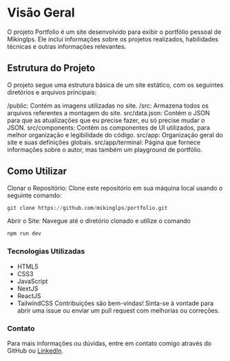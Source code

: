 # Visão Geral
<p>O projeto Portfolio é um site desenvolvido para exibir o portfólio pessoal de Mikinglps. Ele inclui informações sobre os projetos realizados, habilidades técnicas e outras informações relevantes.</p>

## Estrutura do Projeto
O projeto segue uma estrutura básica de um site estático, com os seguintes diretórios e arquivos principais:

/public: Contém as imagens utilizadas no site.
/src: Armazena todos os arquivos referentes a montagem do site.
src/data.json: Contém o JSON para que as atualizações que eu precise fazer, eu só precise mudar o JSON.
src/components: Contém os componentes de UI utilizados, para melhor organização e legibilidade do código.
src/app: Organização geral do site e suas definições globais.
src/app/terminal: Página que fornece informações sobre o autor, mas também um playground de portfólio.

## Como Utilizar
Clonar o Repositório: Clone este repositório em sua máquina local usando o seguinte comando:

```python
git clone https://github.com/mikinglps/portfolio.git
```
Abrir o Site: Navegue até o diretório clonado e utilize o comando
```python
npm run dev
```

### Tecnologias Utilizadas
* HTML5
* CSS3
* JavaScript
* NextJS
* ReactJS
* TailwindCSS
Contribuições são bem-vindas! Sinta-se à vontade para abrir uma issue ou enviar um pull request com melhorias ou correções.

### Contato
Para mais informações ou dúvidas, entre em contato comigo através do GitHub ou [LinkedIn](https://www.linkedin.com/in/michel-lopes-319261220/).
